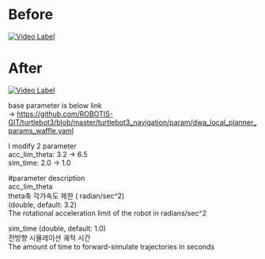 # Before
[![Video Label](http://img.youtube.com/vi/aEj4FfYdG10/0.jpg)](https://youtu.be/aEj4FfYdG10?t=0s)  

# After
[![Video Label](http://img.youtube.com/vi/G7gvJs_XhSg/0.jpg)](https://youtu.be/G7gvJs_XhSg?t=0s)  

base parameter is below link  
-> https://github.com/ROBOTIS-GIT/turtlebot3/blob/master/turtlebot3_navigation/param/dwa_local_planner_params_waffle.yaml  

I modify 2 parameter  
acc_lim_theta: 3.2 ->  6.5  
sim_time: 2.0 -> 1.0 

#parameter description  
acc_lim_theta   
 theta축 각가속도 제한 ( radian/sec^2)  
 (double, default: 3.2)  
 The rotational acceleration limit of the robot in radians/sec^2  
 
sim_time (double, default: 1.0)  
 전방향 시뮬레이션 궤적 시간  
 The amount of time to forward-simulate trajectories in seconds  

